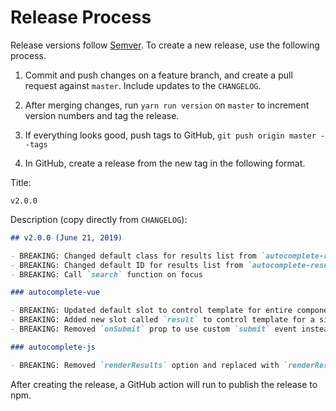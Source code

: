 # Release Process

Release versions follow [Semver](https://semver.org/). To create a new release, use the following process.

1. Commit and push changes on a feature branch, and create a pull request against `master`. Include updates to the `CHANGELOG`.

2. After merging changes, run `yarn run version` on `master` to increment version numbers and tag the release.

3. If everything looks good, push tags to GitHub, `git push origin master --tags`

4. In GitHub, create a release from the new tag in the following format.

Title:

```
v2.0.0
```

Description (copy directly from `CHANGELOG`):

```md
## v2.0.0 (June 21, 2019)

- BREAKING: Changed default class for results list from `autocomplete-results` to `autocomplete-result-list`
- BREAKING: Changed default ID for results list from `autocomplete-results-{id}` to `autocomplete-result-list-{id}`
- BREAKING: Call `search` function on focus

### autocomplete-vue

- BREAKING: Updated default slot to control template for entire component
- BREAKING: Added new slot called `result` to control template for a single result item
- BREAKING: Removed `onSubmit` prop to use custom `submit` event instead

### autocomplete-js

- BREAKING: Removed `renderResults` option and replaced with `renderResult`, which can be used to control rendering of a single result item. This function can return either a DOM element or an HTML string.
```

After creating the release, a GitHub action will run to publish the release to npm.
